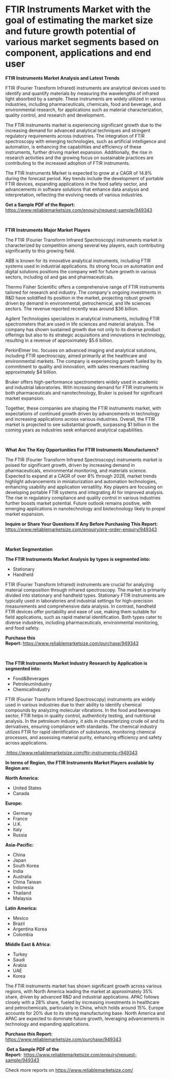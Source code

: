 <p><h1>FTIR Instruments Market with the goal of estimating the market size and future growth potential of various market segments based on component, applications and end user</h1></p><p><strong>FTIR Instruments Market Analysis and Latest Trends</strong></p>
<p><p>FTIR (Fourier Transform Infrared) instruments are analytical devices used to identify and quantify materials by measuring the wavelengths of infrared light absorbed by a sample. These instruments are widely utilized in various industries, including pharmaceuticals, chemicals, food and beverage, and environmental research, for applications such as material characterization, quality control, and research and development.</p><p>The FTIR instruments market is experiencing significant growth due to the increasing demand for advanced analytical techniques and stringent regulatory requirements across industries. The integration of FTIR spectroscopy with emerging technologies, such as artificial intelligence and automation, is enhancing the capabilities and efficiency of these instruments, further driving market expansion. Additionally, the rise in research activities and the growing focus on sustainable practices are contributing to the increased adoption of FTIR instruments.</p><p>The FTIR Instruments Market is expected to grow at a CAGR of 14.8% during the forecast period. Key trends include the development of portable FTIR devices, expanding applications in the food safety sector, and advancements in software solutions that enhance data analysis and interpretation, reflecting the evolving needs of various industries.</p></p>
<p><strong>Get a Sample PDF of the Report:&nbsp;</strong> <a href="https://www.reliablemarketsize.com/enquiry/request-sample/949343?utm_campaign=2628&utm_medium=2&utm_source=Github&utm_content=ia&utm_term=11042025&utm_id=ftir-instruments">https://www.reliablemarketsize.com/enquiry/request-sample/949343</a></p>
<p>&nbsp;</p>
<p><strong>FTIR Instruments Major Market Players</strong></p>
<p><p>The FTIR (Fourier Transform Infrared Spectroscopy) instruments market is characterized by competition among several key players, each contributing significantly to this growing field.</p><p>ABB is known for its innovative analytical instruments, including FTIR systems used in industrial applications. Its strong focus on automation and digital solutions positions the company well for future growth in various sectors, including oil and gas and pharmaceuticals.</p><p>Thermo Fisher Scientific offers a comprehensive range of FTIR instruments tailored for research and industry. The company's ongoing investments in R&D have solidified its position in the market, projecting robust growth driven by demand in environmental, petrochemical, and life sciences sectors. The revenue reported recently was around $36 billion.</p><p>Agilent Technologies specializes in analytical instruments, including FTIR spectrometers that are used in life sciences and material analysis. The company has shown sustained growth due not only to its diverse product offerings but also to its strategic acquisitions and innovations in technology, resulting in a revenue of approximately $5.6 billion.</p><p>PerkinElmer Inc. focuses on advanced imaging and analytical solutions, including FTIR spectroscopy, aimed primarily at the healthcare and environmental markets. The company is experiencing growth fueled by its commitment to quality and innovation, with sales revenues reaching approximately $4 billion.</p><p>Bruker offers high-performance spectrometers widely used in academic and industrial laboratories. With increasing demand for FTIR instruments in both pharmaceuticals and nanotechnology, Bruker is poised for significant market expansion.</p><p>Together, these companies are shaping the FTIR instruments market, with expectations of continued growth driven by advancements in technology and increasing applications across various industries. Overall, the FTIR market is projected to see substantial growth, surpassing $1 billion in the coming years as industries seek enhanced analytical capabilities.</p></p>
<p>&nbsp;</p>
<p><strong>What Are The Key Opportunities For FTIR Instruments Manufacturers?</strong></p>
<p><p>The FTIR (Fourier Transform Infrared Spectroscopy) instruments market is poised for significant growth, driven by increasing demand in pharmaceuticals, environmental monitoring, and materials science. Expected to expand at a CAGR of over 8% through 2028, market trends highlight advancements in miniaturization and automation technologies, enhancing usability and application versatility. Key players are focusing on developing portable FTIR systems and integrating AI for improved analysis. The rise in regulatory compliance and quality control in various industries further boosts market potential. Future outlook remains positive, with emerging applications in nanotechnology and biotechnology likely to propel market expansion.</p></p>
<p><strong>Inquire or Share Your Questions If Any Before Purchasing This Report:</strong> <a href="https://www.reliablemarketsize.com/enquiry/pre-order-enquiry/949343?utm_campaign=2628&utm_medium=2&utm_source=Github&utm_content=ia&utm_term=11042025&utm_id=ftir-instruments">https://www.reliablemarketsize.com/enquiry/pre-order-enquiry/949343</a></p>
<p>&nbsp;</p>
<p><strong>Market Segmentation</strong></p>
<p><strong>The FTIR Instruments Market Analysis by types is segmented into:</strong></p>
<p><ul><li>Stationary</li><li>Handheld</li></ul></p>
<p><p>FTIR (Fourier Transform Infrared) instruments are crucial for analyzing material composition through infrared spectroscopy. The market is primarily divided into stationary and handheld types. Stationary FTIR instruments are typically used in laboratories and industrial settings for high-precision measurements and comprehensive data analysis. In contrast, handheld FTIR devices offer portability and ease of use, making them suitable for field applications, such as rapid material identification. Both types cater to diverse industries, including pharmaceuticals, environmental monitoring, and food safety.</p></p>
<p><strong>Purchase this Report:&nbsp;</strong><a href="https://www.reliablemarketsize.com/purchase/949343?utm_campaign=2628&utm_medium=2&utm_source=Github&utm_content=ia&utm_term=11042025&utm_id=ftir-instruments">https://www.reliablemarketsize.com/purchase/949343</a></p>
<p>&nbsp;</p>
<p><strong>The FTIR Instruments Market Industry Research by Application is segmented into:</strong></p>
<p><ul><li>Food&Beverages</li><li>PetroleumIndustry</li><li>ChemicalIndustry</li></ul></p>
<p><p>FTIR (Fourier Transform Infrared Spectroscopy) instruments are widely used in various industries due to their ability to identify chemical compounds by analyzing molecular vibrations. In the food and beverages sector, FTIR helps in quality control, authenticity testing, and nutritional analysis. In the petroleum industry, it aids in characterizing crude oil and its derivatives, ensuring compliance with standards. The chemical industry utilizes FTIR for rapid identification of substances, monitoring chemical processes, and assessing material purity, enhancing efficiency and safety across applications.</p></p>
<p><a href="https://www.reliablemarketsize.com/ftir-instruments-r949343?utm_campaign=2628&utm_medium=2&utm_source=Github&utm_content=ia&utm_term=11042025&utm_id=ftir-instruments">&nbsp;https://www.reliablemarketsize.com/ftir-instruments-r949343</a></p>
<p><strong>In terms of Region, the FTIR Instruments Market Players available by Region are:</strong></p>
<p>
    <p> <strong> North America: </strong>
        <ul>
            <li>United States</li>
            <li>Canada</li>
        </ul>
        </p> 
    <p> <strong> Europe: </strong>
        <ul>
            <li>Germany</li>
            <li>France</li>
            <li>U.K.</li>
            <li>Italy</li>
            <li>Russia</li>
        </ul>
        </p> 
    <p> <strong> Asia-Pacific: </strong>
        <ul>
            <li>China</li>
            <li>Japan</li>
            <li>South Korea</li>
            <li>India</li>
            <li>Australia</li>
            <li>China Taiwan</li>
            <li>Indonesia</li>
            <li>Thailand</li>
            <li>Malaysia</li>
        </ul>
        </p> 
    <p> <strong> Latin America: </strong>
        <ul>
            <li>Mexico</li>
            <li>Brazil</li>
            <li>Argentina Korea</li>
            <li>Colombia</li>
        </ul>
        </p> 
    <p> <strong> Middle East & Africa: </strong>
        <ul>
            <li>Turkey</li>
            <li>Saudi</li>
            <li>Arabia</li>
            <li>UAE</li>
            <li>Korea</li>
        </ul>
    </p>
    </p>
<p><p>The FTIR instruments market has shown significant growth across various regions, with North America leading the market at approximately 35% share, driven by advanced R&D and industrial applications. APAC follows closely with a 28% share, fueled by increasing investments in healthcare and petrochemicals, particularly in China, which holds around 15%. Europe accounts for 20% due to its strong manufacturing base. North America and APAC are expected to dominate future growth, leveraging advancements in technology and expanding applications.</p></p>
<p><strong>Purchase this Report: </strong><a href="https://www.reliablemarketsize.com/purchase/949343?utm_campaign=2628&utm_medium=2&utm_source=Github&utm_content=ia&utm_term=11042025&utm_id=ftir-instruments">https://www.reliablemarketsize.com/purchase/949343</a></p>
<p>&nbsp;<strong>Get a Sample PDF of the Report:&nbsp;&nbsp;</strong><a href="https://www.reliablemarketsize.com/enquiry/request-sample/949343?utm_campaign=2628&utm_medium=2&utm_source=Github&utm_content=ia&utm_term=11042025&utm_id=ftir-instruments">https://www.reliablemarketsize.com/enquiry/request-sample/949343</a></p>
<p><strong></strong></p>
<p>Check more reports on <a href="https://www.reliablemarketsize.com/?utm_campaign=2628&utm_medium=2&utm_source=Github&utm_content=ia&utm_term=11042025&utm_id=ftir-instruments">https://www.reliablemarketsize.com/</a></p>